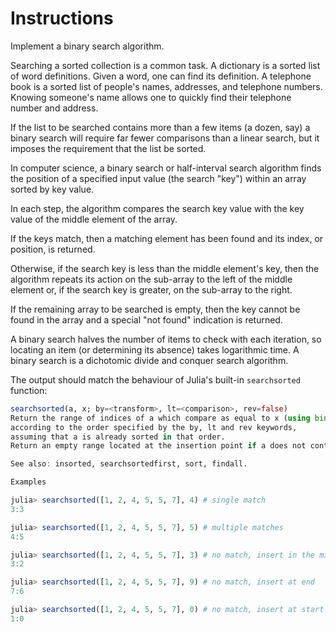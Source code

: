 # Instructions

Implement a binary search algorithm.

Searching a sorted collection is a common task. A dictionary is a sorted
list of word definitions. Given a word, one can find its definition. A
telephone book is a sorted list of people's names, addresses, and
telephone numbers. Knowing someone's name allows one to quickly find
their telephone number and address.

If the list to be searched contains more than a few items (a dozen, say)
a binary search will require far fewer comparisons than a linear search,
but it imposes the requirement that the list be sorted.

In computer science, a binary search or half-interval search algorithm
finds the position of a specified input value (the search "key") within
an array sorted by key value.

In each step, the algorithm compares the search key value with the key
value of the middle element of the array.

If the keys match, then a matching element has been found and its index,
or position, is returned.

Otherwise, if the search key is less than the middle element's key, then
the algorithm repeats its action on the sub-array to the left of the
middle element or, if the search key is greater, on the sub-array to the
right.

If the remaining array to be searched is empty, then the key cannot be
found in the array and a special "not found" indication is returned.

A binary search halves the number of items to check with each iteration,
so locating an item (or determining its absence) takes logarithmic time.
A binary search is a dichotomic divide and conquer search algorithm.

The output should match the behaviour of Julia's built-in `searchsorted` function:

```julia
searchsorted(a, x; by=<transform>, lt=<comparison>, rev=false)
Return the range of indices of a which compare as equal to x (using binary search) 
according to the order specified by the by, lt and rev keywords, 
assuming that a is already sorted in that order. 
Return an empty range located at the insertion point if a does not contain values equal to x.

See also: insorted, searchsortedfirst, sort, findall.

Examples

julia> searchsorted([1, 2, 4, 5, 5, 7], 4) # single match
3:3

julia> searchsorted([1, 2, 4, 5, 5, 7], 5) # multiple matches
4:5

julia> searchsorted([1, 2, 4, 5, 5, 7], 3) # no match, insert in the middle
3:2

julia> searchsorted([1, 2, 4, 5, 5, 7], 9) # no match, insert at end
7:6

julia> searchsorted([1, 2, 4, 5, 5, 7], 0) # no match, insert at start
1:0
```
